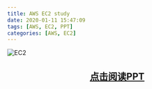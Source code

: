 ```yaml
---
title: AWS EC2 study
date: 2020-01-11 15:47:09
tags: [AWS, EC2, PPT]
categories: [AWS, EC2]
---
```


![EC2](ec2.jpg)

<a href="/ppt/ec2.html"><h2 align="center">点击阅读PPT</h2></a>